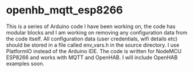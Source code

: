 # openhb_mqtt_esp8266

This is a series of Arduino code I have been working on, the code has modular blocks and I am working on removing any configuration data from the code itself. All configuration data (user credentials, wifi details etc) should be stored in a file called env_vars.h in the source directory. I use PlatformIO instead of the Arduino IDE. The code is written for NodeMCU ESP8266 and works with MQTT and OpenHAB. I will include OpenHAB examples soon.
